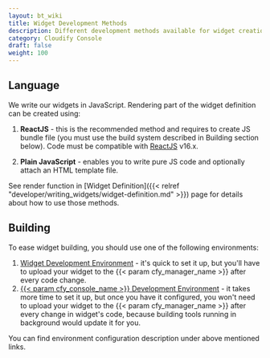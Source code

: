 ```yaml
---
layout: bt_wiki
title: Widget Development Methods
description: Different development methods available for widget creation.
category: Cloudify Console
draft: false
weight: 100
---
```


## Language

We write our widgets in JavaScript. Rendering part of the widget definition can be created using:

1. **ReactJS** - this is the recommended method and requires to create JS bundle file (you must use the build system described in Building section below). Code must be compatible with [ReactJS](https://reactjs.org/) v16.x.

2. **Plain JavaScript** - enables you to write pure JS code and optionally attach an HTML template file.

See render function in [Widget Definition]({{< relref "developer/writing_widgets/widget-definition.md" >}}) page for details
about how to use those methods.


## Building

To ease widget building, you should use one of the following environments:

1. [Widget Development Environment](https://github.com/cloudify-cosmo/Cloudify-UI-Widget-boilerplate) - it's quick to set it up, but you'll have to upload your widget to the {{< param cfy_manager_name >}} after every code change.
2. [{{< param cfy_console_name >}} Development Environment](https://github.com/cloudify-cosmo/cloudify-stage) - it takes more time to set it up, but once you have it configured, you won't need to upload your widget to the {{< param cfy_manager_name >}} after every change in widget's code, because building tools running in background would update it for you.  

You can find environment configuration description under above mentioned links.

